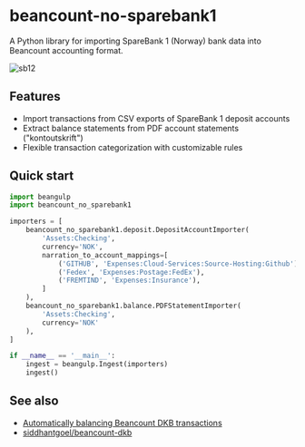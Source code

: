 # beancount-no-sparebank1

A Python library for importing SpareBank 1 (Norway) bank data into Beancount accounting format.

![sb12](https://github.com/user-attachments/assets/e0e90691-1430-4bd1-a29d-e1605e30b857)


## Features

- Import transactions from CSV exports of SpareBank 1 deposit accounts
- Extract balance statements from PDF account statements ("kontoutskrift")
- Flexible transaction categorization with customizable rules

## Quick start

``` python
import beangulp
import beancount_no_sparebank1

importers = [
    beancount_no_sparebank1.deposit.DepositAccountImporter(
        'Assets:Checking',
        currency='NOK',
        narration_to_account_mappings=[
            ('GITHUB', 'Expenses:Cloud-Services:Source-Hosting:Github'),
            ('Fedex', 'Expenses:Postage:FedEx'),
            ('FREMTIND', 'Expenses:Insurance'),
        ]
    ),
    beancount_no_sparebank1.balance.PDFStatementImporter(
        'Assets:Checking',
        currency='NOK'
    ),
]

if __name__ == '__main__':
    ingest = beangulp.Ingest(importers)
    ingest()
```

## See also

- [Automatically balancing Beancount DKB transactions](https://sgoel.dev/posts/automatically-balancing-beancount-dkb-transactions/)
- [siddhantgoel/beancount-dkb](https://github.com/siddhantgoel/beancount-dkb)

